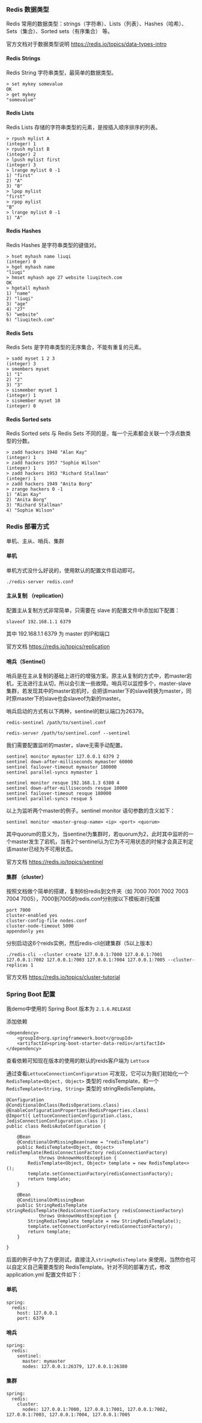 ### Redis 数据类型

Redis 常用的数据类型：strings（字符串）、Lists（列表）、Hashes（哈希）、Sets（集合）、Sorted sets（有序集合） 等。

官方文档对于数据类型说明 https://redis.io/topics/data-types-intro

#### Redis Strings

Redis String 字符串类型，最简单的数据类型。

```
> set mykey somevalue
OK
> get mykey
"somevalue"
```

#### Redis Lists

Redis Lists 存储的字符串类型的元素，是按插入顺序排序的列表。

```
> rpush mylist A
(integer) 1
> rpush mylist B
(integer) 2
> lpush mylist first
(integer) 3
> lrange mylist 0 -1
1) "first"
2) "A"
3) "B"
> lpop mylist
"first"
> rpop mylist
"B"
> lrange mylist 0 -1
1) "A"
```

#### Redis Hashes

Redis Hashes 是字符串类型的键值对。

```
> hset myhash name liuqi
(integer) 0
> hget myhash name
"liuqi"
> hmset myhash age 27 website liuqitech.com
OK
> hgetall myhash
1) "name"
2) "liuqi"
3) "age"
4) "27"
5) "website"
6) "liuqitech.com"
```

#### Redis Sets

Redis Sets 是字符串类型的无序集合，不能有重复的元素。

```
> sadd myset 1 2 3
(integer) 3
> smembers myset
1) "1"
2) "2"
3) "3"
> sismember myset 1
(integer) 1
> sismember myset 10
(integer) 0
```

#### Redis Sorted sets

Redis Sorted sets 与 Redis Sets 不同的是，每一个元素都会关联一个浮点数类型的分数。

```
> zadd hackers 1940 "Alan Kay"
(integer) 1
> zadd hackers 1957 "Sophie Wilson"
(integer) 1
> zadd hackers 1953 "Richard Stallman"
(integer) 1
> zadd hackers 1949 "Anita Borg"
> zrange hackers 0 -1
1) "Alan Kay"
2) "Anita Borg"
3) "Richard Stallman"
4) "Sophie Wilson"
```



### Redis 部署方式

单机、主从、哨兵、集群

#### 单机

单机方式没什么好说的，使用默认的配置文件启动即可。

```
./redis-server redis.conf
```

#### 主从复制 （replication）

配置主从复制方式非常简单，只需要在 slave 的配置文件中添加如下配置：

```
slaveof 192.168.1.1 6379
```

其中 192.168.1.1 6379 为 master 的IP和端口

官方文档 https://redis.io/topics/replication

#### 哨兵（Sentinel）

哨兵是在主从复制的基础上进行的增强方案。原主从复制的方式中，若master宕机，无法进行主从切，所以会引发一些故障。哨兵可以监控多个，master-slave集群，若发现其中的master宕机时，会把该master下的slave转换为master，同时原master下的slave也会slaveof为新的master。

哨兵启动的方式有以下两种，sentinel的默认端口为26379。

```
redis-sentinel /path/to/sentinel.conf
```

```
redis-server /path/to/sentinel.conf --sentinel
```

我们需要配置监听的master，slave无需手动配置。

```
sentinel monitor mymaster 127.0.0.1 6379 2
sentinel down-after-milliseconds mymaster 60000
sentinel failover-timeout mymaster 180000
sentinel parallel-syncs mymaster 1

sentinel monitor resque 192.168.1.3 6380 4
sentinel down-after-milliseconds resque 10000
sentinel failover-timeout resque 180000
sentinel parallel-syncs resque 5
```

以上为监听两个master的例子。sentinel monitor 语句参数的含义如下：

```
sentinel monitor <master-group-name> <ip> <port> <quorum>
```

其中quorum的意义为，当sentinel为集群时，若quorum为2，此时其中监听的一个master发生了宕机，当有2个sentinel认为它为不可用状态的时候才会真正判定该master已经为不可用状态。

官方文档 https://redis.io/topics/sentinel

#### 集群 （cluster）

按照文档做个简单的搭建，复制6份redis到文件夹（如 7000 7001 7002 7003 7004 7005），7000到7005的redis.conf分别按以下模板进行配置

```
port 7000
cluster-enabled yes
cluster-config-file nodes.conf
cluster-node-timeout 5000
appendonly yes
```

分别启动这6个reids实例，然后redis-cli创建集群（5以上版本）

```
./redis-cli --cluster create 127.0.0.1:7000 127.0.0.1:7001 127.0.0.1:7002 127.0.0.1:7003 127.0.0.1:7004 127.0.0.1:7005 --cluster-replicas 1
```

官方文档 https://redis.io/topics/cluster-tutorial



### Spring Boot 配置

我demo中使用的 Spring Boot 版本为 `2.1.6.RELEASE`

添加依赖

```
<dependency>
    <groupId>org.springframework.boot</groupId>
    <artifactId>spring-boot-starter-data-redis</artifactId>
</dependency>
```

查看依赖可知现在版本的使用的默认的reids客户端为 `Lettuce`

通过查看`LettuceConnectionConfiguration` 可发现，它可以为我们初始化一个 `RedisTemplate<Object, Object>` 类型的 redisTemplate，和一个 `RedisTemplate<String, String>` 类型的 stringRedisTemplate。

```
@Configuration
@ConditionalOnClass(RedisOperations.class)
@EnableConfigurationProperties(RedisProperties.class)
@Import({ LettuceConnectionConfiguration.class, JedisConnectionConfiguration.class })
public class RedisAutoConfiguration {

	@Bean
	@ConditionalOnMissingBean(name = "redisTemplate")
	public RedisTemplate<Object, Object> redisTemplate(RedisConnectionFactory redisConnectionFactory)
			throws UnknownHostException {
		RedisTemplate<Object, Object> template = new RedisTemplate<>();
		template.setConnectionFactory(redisConnectionFactory);
		return template;
	}

	@Bean
	@ConditionalOnMissingBean
	public StringRedisTemplate stringRedisTemplate(RedisConnectionFactory redisConnectionFactory)
			throws UnknownHostException {
		StringRedisTemplate template = new StringRedisTemplate();
		template.setConnectionFactory(redisConnectionFactory);
		return template;
	}

}
```

后面的例子中为了方便测试，直接注入`stringRedisTemplate` 来使用，当然你也可以自定义自己需要类型的 RedisTemplate。针对不同的部署方式，修改application.yml 配置文件如下：

#### 单机

```
spring:
  redis:
    host: 127.0.0.1
    port: 6379
```

#### 哨兵

```
spring:
  redis:
    sentinel:
	  master: mymaster
	  nodes: 127.0.0.1:26379, 127.0.0.1:26380
```

#### 集群

```
spring:
  redis:
    cluster:
	  nodes: 127.0.0.1:7000, 127.0.0.1:7001, 127.0.0.1:7002, 127.0.0.1:7003, 127.0.0.1:7004, 127.0.0.1:7005
```

  



